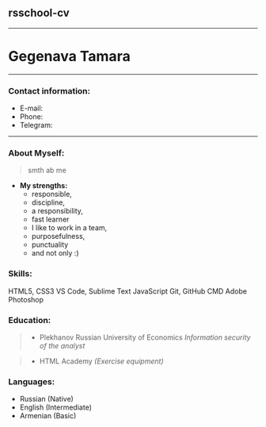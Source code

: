 ## rsschool-cv

**********************

# **Gegenava Tamara**
___________________

### Contact information:

* E-mail:
* Phone:
* Telegram:
******************

### About Myself:

>smth ab me

- **My strengths:**
    * responsible,
    * discipline,
    * a responsibility,
    * fast learner
    * I like to work in a team,
    * purposefulness,
    * punctuality
    * and not only :)

### Skills:

HTML5, CSS3
VS Code, Sublime Text
JavaScript 
Git, GitHub
CMD
Adobe Photoshop


### Education:

> + Plekhanov Russian University of Economics
*Information security of the analyst*

> + HTML Academy
*(Exercise equipment)*

### Languages:

* Russian (Native)
* English (Intermediate)
* Armenian (Basic)
<!--
Краткая информация о себе (ваша цель и приоритеты, подчеркните свои сильные стороны, расскажите о своём опыте работы, если опыта работы нет, расскажите о своём стремлении учиться и узнавать новое)

Примеры кода

Опыт работы. Junior Dev может перечислить учебные проекты с указанием использованных навыков и ссылками на исходный код.>